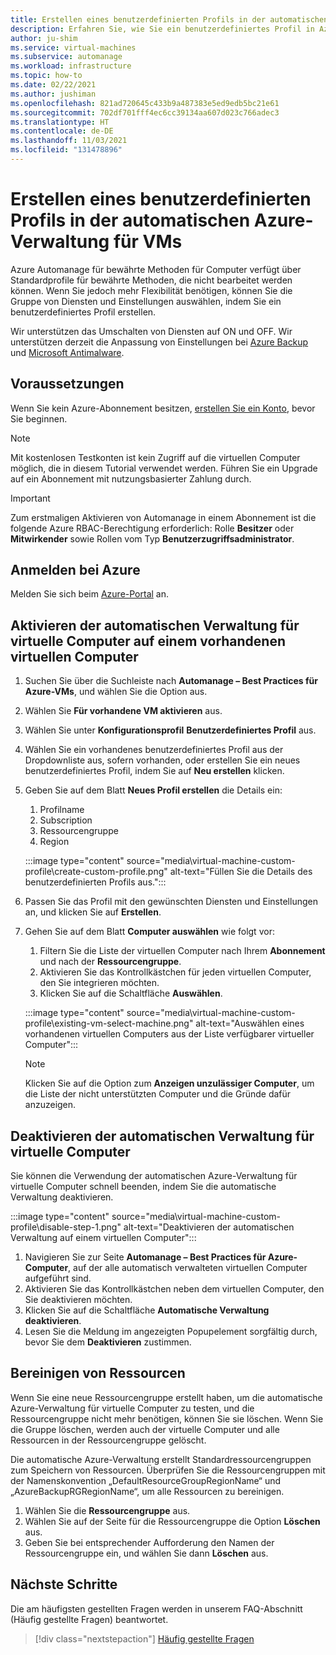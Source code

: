 ```yaml
---
title: Erstellen eines benutzerdefinierten Profils in der automatischen Azure-Verwaltung für VMs
description: Erfahren Sie, wie Sie ein benutzerdefiniertes Profil in Azure Automanage erstellen und Ihre Dienste und Einstellungen auswählen.
author: ju-shim
ms.service: virtual-machines
ms.subservice: automanage
ms.workload: infrastructure
ms.topic: how-to
ms.date: 02/22/2021
ms.author: jushiman
ms.openlocfilehash: 821ad720645c433b9a487383e5ed9edb5bc21e61
ms.sourcegitcommit: 702df701fff4ec6cc39134aa607d023c766adec3
ms.translationtype: HT
ms.contentlocale: de-DE
ms.lasthandoff: 11/03/2021
ms.locfileid: "131478896"
---
```

# <a name="create-a-custom-profile-in-azure-automanage-for-vms"></a>Erstellen eines benutzerdefinierten Profils in der automatischen Azure-Verwaltung für VMs

Azure Automanage für bewährte Methoden für Computer verfügt über Standardprofile für bewährte Methoden, die nicht bearbeitet werden können. Wenn Sie jedoch mehr Flexibilität benötigen, können Sie die Gruppe von Diensten und Einstellungen auswählen, indem Sie ein benutzerdefiniertes Profil erstellen.

Wir unterstützen das Umschalten von Diensten auf ON und OFF. Wir unterstützen derzeit die Anpassung von Einstellungen bei [Azure Backup](..\backup\backup-azure-arm-vms-prepare.md#create-a-custom-policy) und [Microsoft Antimalware](../security/fundamentals/antimalware.md#default-and-custom-antimalware-configuration).


## <a name="prerequisites"></a>Voraussetzungen

Wenn Sie kein Azure-Abonnement besitzen, [erstellen Sie ein Konto](https://azure.microsoft.com/pricing/purchase-options/pay-as-you-go/), bevor Sie beginnen.

> [!NOTE]
> Mit kostenlosen Testkonten ist kein Zugriff auf die virtuellen Computer möglich, die in diesem Tutorial verwendet werden. Führen Sie ein Upgrade auf ein Abonnement mit nutzungsbasierter Zahlung durch.

> [!IMPORTANT]
> Zum erstmaligen Aktivieren von Automanage in einem Abonnement ist die folgende Azure RBAC-Berechtigung erforderlich: Rolle **Besitzer** oder **Mitwirkender** sowie Rollen vom Typ **Benutzerzugriffsadministrator**.


## <a name="sign-in-to-azure"></a>Anmelden bei Azure

Melden Sie sich beim [Azure-Portal](https://portal.azure.com/) an.


## <a name="enable-automanage-for-vms-on-an-existing-vm"></a>Aktivieren der automatischen Verwaltung für virtuelle Computer auf einem vorhandenen virtuellen Computer

1. Suchen Sie über die Suchleiste nach **Automanage – Best Practices für Azure-VMs**, und wählen Sie die Option aus.

2. Wählen Sie **Für vorhandene VM aktivieren** aus.

3. Wählen Sie unter **Konfigurationsprofil** **Benutzerdefiniertes Profil** aus.

4. Wählen Sie ein vorhandenes benutzerdefiniertes Profil aus der Dropdownliste aus, sofern vorhanden, oder erstellen Sie ein neues benutzerdefiniertes Profil, indem Sie auf **Neu erstellen** klicken.

5. Geben Sie auf dem Blatt **Neues Profil erstellen** die Details ein:
    1. Profilname
    1. Subscription
    1. Ressourcengruppe
    1. Region

    :::image type="content" source="media\virtual-machine-custom-profile\create-custom-profile.png" alt-text="Füllen Sie die Details des benutzerdefinierten Profils aus.":::

6. Passen Sie das Profil mit den gewünschten Diensten und Einstellungen an, und klicken Sie auf **Erstellen**.

7. Gehen Sie auf dem Blatt **Computer auswählen** wie folgt vor:
    1. Filtern Sie die Liste der virtuellen Computer nach Ihrem **Abonnement** und nach der **Ressourcengruppe**.
    1. Aktivieren Sie das Kontrollkästchen für jeden virtuellen Computer, den Sie integrieren möchten.
    1. Klicken Sie auf die Schaltfläche **Auswählen**.

    :::image type="content" source="media\virtual-machine-custom-profile\existing-vm-select-machine.png" alt-text="Auswählen eines vorhandenen virtuellen Computers aus der Liste verfügbarer virtueller Computer":::

    > [!NOTE]
    > Klicken Sie auf die Option zum **Anzeigen unzulässiger Computer**, um die Liste der nicht unterstützten Computer und die Gründe dafür anzuzeigen. 

## <a name="disable-automanage-for-vms"></a>Deaktivieren der automatischen Verwaltung für virtuelle Computer

Sie können die Verwendung der automatischen Azure-Verwaltung für virtuelle Computer schnell beenden, indem Sie die automatische Verwaltung deaktivieren.

:::image type="content" source="media\virtual-machine-custom-profile\disable-step-1.png" alt-text="Deaktivieren der automatischen Verwaltung auf einem virtuellen Computer":::

1. Navigieren Sie zur Seite **Automanage – Best Practices für Azure-Computer**, auf der alle automatisch verwalteten virtuellen Computer aufgeführt sind.
1. Aktivieren Sie das Kontrollkästchen neben dem virtuellen Computer, den Sie deaktivieren möchten.
1. Klicken Sie auf die Schaltfläche **Automatische Verwaltung deaktivieren**.
1. Lesen Sie die Meldung im angezeigten Popupelement sorgfältig durch, bevor Sie dem **Deaktivieren** zustimmen.


## <a name="clean-up-resources"></a>Bereinigen von Ressourcen

Wenn Sie eine neue Ressourcengruppe erstellt haben, um die automatische Azure-Verwaltung für virtuelle Computer zu testen, und die Ressourcengruppe nicht mehr benötigen, können Sie sie löschen. Wenn Sie die Gruppe löschen, werden auch der virtuelle Computer und alle Ressourcen in der Ressourcengruppe gelöscht.

Die automatische Azure-Verwaltung erstellt Standardressourcengruppen zum Speichern von Ressourcen. Überprüfen Sie die Ressourcengruppen mit der Namenskonvention „DefaultResourceGroupRegionName“ und „AzureBackupRGRegionName“, um alle Ressourcen zu bereinigen.

1. Wählen Sie die **Ressourcengruppe** aus.
1. Wählen Sie auf der Seite für die Ressourcengruppe die Option **Löschen** aus.
1. Geben Sie bei entsprechender Aufforderung den Namen der Ressourcengruppe ein, und wählen Sie dann **Löschen** aus.


## <a name="next-steps"></a>Nächste Schritte 

Die am häufigsten gestellten Fragen werden in unserem FAQ-Abschnitt (Häufig gestellte Fragen) beantwortet. 

> [!div class="nextstepaction"]
> [Häufig gestellte Fragen](faq.yml)